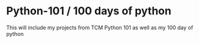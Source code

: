 # Python-101 / 100 days of python

This will include my projects from TCM Python 101 as well as my 100 day of python
